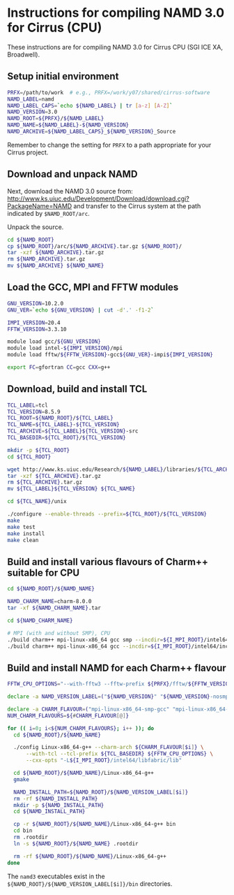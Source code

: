 Instructions for compiling NAMD 3.0 for Cirrus (CPU)
====================================================

These instructions are for compiling NAMD 3.0 for Cirrus CPU (SGI ICE XA, Broadwell).


Setup initial environment
-------------------------

```bash
PRFX=/path/to/work  # e.g., PRFX=/work/y07/shared/cirrus-software
NAMD_LABEL=namd
NAMD_LABEL_CAPS=`echo ${NAMD_LABEL} | tr [a-z] [A-Z]`
NAMD_VERSION=3.0
NAMD_ROOT=${PRFX}/${NAMD_LABEL}
NAMD_NAME=${NAMD_LABEL}-${NAMD_VERSION}
NAMD_ARCHIVE=${NAMD_LABEL_CAPS}_${NAMD_VERSION}_Source
```

Remember to change the setting for `PRFX` to a path appropriate for your Cirrus project.


Download and unpack NAMD
------------------------

Next, download the NAMD 3.0 source from: http://www.ks.uiuc.edu/Development/Download/download.cgi?PackageName=NAMD
and transfer to the Cirrus system at the path indicated by `$NAMD_ROOT/arc`.

Unpack the source.

```bash
cd ${NAMD_ROOT} 
cp ${NAMD_ROOT}/arc/${NAMD_ARCHIVE}.tar.gz ${NAMD_ROOT}/
tar -xzf ${NAMD_ARCHIVE}.tar.gz
rm ${NAMD_ARCHIVE}.tar.gz
mv ${NAMD_ARCHIVE} ${NAMD_NAME}
```


Load the GCC, MPI and FFTW modules
----------------------------------

```bash
GNU_VERSION=10.2.0
GNU_VER=`echo ${GNU_VERSION} | cut -d'.' -f1-2`

IMPI_VERSION=20.4
FFTW_VERSION=3.3.10

module load gcc/${GNU_VERSION}
module load intel-${IMPI_VERSION}/mpi
module load fftw/${FFTW_VERSION}-gcc${GNU_VER}-impi${IMPI_VERSION}

export FC=gfortran CC=gcc CXX=g++
```


Download, build and install TCL
-------------------------------

```bash
TCL_LABEL=tcl
TCL_VERSION=8.5.9
TCL_ROOT=${NAMD_ROOT}/${TCL_LABEL}
TCL_NAME=${TCL_LABEL}-${TCL_VERSION}
TCL_ARCHIVE=${TCL_LABEL}${TCL_VERSION}-src
TCL_BASEDIR=${TCL_ROOT}/${TCL_VERSION}

mkdir -p ${TCL_ROOT}
cd ${TCL_ROOT}

wget http://www.ks.uiuc.edu/Research/${NAMD_LABEL}/libraries/${TCL_ARCHIVE}.tar.gz
tar -xzf ${TCL_ARCHIVE}.tar.gz
rm ${TCL_ARCHIVE}.tar.gz
mv ${TCL_LABEL}${TCL_VERSION} ${TCL_NAME}

cd ${TCL_NAME}/unix

./configure --enable-threads --prefix=${TCL_ROOT}/${TCL_VERSION}
make
make test
make install
make clean
```


Build and install various flavours of Charm++ suitable for CPU
--------------------------------------------------------------

```bash
cd ${NAMD_ROOT}/${NAMD_NAME}

NAMD_CHARM_NAME=charm-8.0.0
tar -xf ${NAMD_CHARM_NAME}.tar

cd ${NAMD_CHARM_NAME}

# MPI (with and without SMP), CPU
./build charm++ mpi-linux-x86_64 gcc smp --incdir=${I_MPI_ROOT}/intel64/include --libdir=${I_MPI_ROOT}/intel64/lib --libdir=${I_MPI_ROOT}/intel64/lib/release --libdir=${I_MPI_ROOT}/intel64/libfabric/lib --with-production
./build charm++ mpi-linux-x86_64 gcc --incdir=${I_MPI_ROOT}/intel64/include --libdir=${I_MPI_ROOT}/intel64/lib --libdir=${I_MPI_ROOT}/intel64/lib/release --libdir=${I_MPI_ROOT}/intel64/libfabric/lib --with-production
```


Build and install NAMD for each Charm++ flavour
-----------------------------------------------

```bash
FFTW_CPU_OPTIONS="--with-fftw3 --fftw-prefix ${PRFX}/fftw/${FFTW_VERSION}-gcc${GNU_VER}-impi${IMPI_VERSION}"

declare -a NAMD_VERSION_LABEL=("${NAMD_VERSION}" "${NAMD_VERSION}-nosmp")

declare -a CHARM_FLAVOUR=("mpi-linux-x86_64-smp-gcc" "mpi-linux-x86_64-gcc")
NUM_CHARM_FLAVOURS=${#CHARM_FLAVOUR[@]}

for (( i=0; i<${NUM_CHARM_FLAVOURS}; i++ )); do
  cd ${NAMD_ROOT}/${NAMD_NAME}

  ./config Linux-x86_64-g++ --charm-arch ${CHARM_FLAVOUR[$i]} \
      --with-tcl --tcl-prefix ${TCL_BASEDIR} ${FFTW_CPU_OPTIONS} \
      --cxx-opts "-L${I_MPI_ROOT}/intel64/libfabric/lib"

  cd ${NAMD_ROOT}/${NAMD_NAME}/Linux-x86_64-g++
  gmake

  NAMD_INSTALL_PATH=${NAMD_ROOT}/${NAMD_VERSION_LABEL[$i]}
  rm -rf ${NAMD_INSTALL_PATH}
  mkdir -p ${NAMD_INSTALL_PATH}
  cd ${NAMD_INSTALL_PATH}

  cp -r ${NAMD_ROOT}/${NAMD_NAME}/Linux-x86_64-g++ bin
  cd bin
  rm .rootdir
  ln -s ${NAMD_ROOT}/${NAMD_NAME} .rootdir

  rm -rf ${NAMD_ROOT}/${NAMD_NAME}/Linux-x86_64-g++
done
```

The `namd3` executables exist in the `${NAMD_ROOT}/${NAMD_VERSION_LABEL[$i]}/bin` directories.
